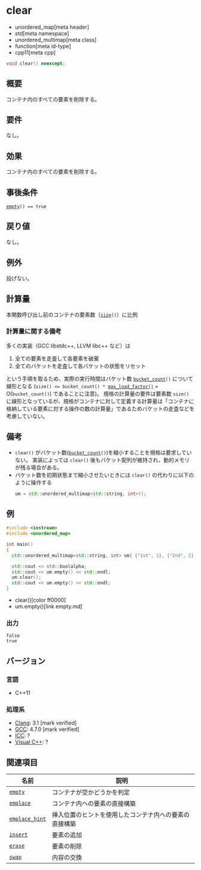 # clear
* unordered_map[meta header]
* std[meta namespace]
* unordered_multimap[meta class]
* function[meta id-type]
* cpp11[meta cpp]

```cpp
void clear() noexcept;
```

## 概要
コンテナ内のすべての要素を削除する。


## 要件
なし。


## 効果
コンテナ内のすべての要素を削除する。


## 事後条件
[`empty`](empty.md)`() == true`


## 戻り値
なし。


## 例外
投げない。


## 計算量
本関数呼び出し前のコンテナの要素数（[`size`](size.md)`()`）に比例

### 計算量に関する備考
多くの実装（GCC libstdc++, LLVM libc++ など）は

1. 全ての要素を走査して各要素を破棄
2. 全てのバケットを走査して各バケットの状態をリセット

という手順を取るため、実際の実行時間はバケット数 [`bucket_count`](bucket_count.md)`()` について線形となる (`size() <= bucket_count() * `[`max_load_factor()`](max_load_factor.md) = O(`bucket_count()`) であることに注意)。
規格の計算量の要件は要素数 `size()` に線形となっているが、規格がコンテナに対して定義する計算量は「コンテナに格納している要素に対する操作の数の計算量」であるためバケットの走査などを考慮していない。


## 備考
- `clear()` がバケット数([`bucket_count`](bucket_count.md)`()`)を縮小することを規格は要求していない。
実装によっては `clear()` 後もバケット配列が維持され、動的メモリが残る場合がある。
- バケット数を初期状態まで縮小させたいときには `clear()` の代わりに以下のように操作する
    ```cpp
    um = std::unordered_multimap<std::string, int>();
    ```


## 例
```cpp example
#include <iostream>
#include <unordered_map>

int main()
{
  std::unordered_multimap<std::string, int> um{ {"1st", 1}, {"2nd", 2}, {"3rd", 3}, {"4th", 4}, {"5th", 5}, {"3rd", 33}, };

  std::cout << std::boolalpha;
  std::cout << um.empty() << std::endl;
  um.clear();
  std::cout << um.empty() << std::endl;
}
```
* clear()[color ff0000]
* um.empty()[link empty.md]

### 出力
```
false
true
```

## バージョン
### 言語
- C++11

### 処理系
- [Clang](/implementation.md#clang): 3.1 [mark verified]
- [GCC](/implementation.md#gcc): 4.7.0 [mark verified]
- [ICC](/implementation.md#icc): ?
- [Visual C++](/implementation.md#visual_cpp): ?

## 関連項目

| 名前                                | 説明                                                   |
|-------------------------------------|--------------------------------------------------------|
| [`empty`](empty.md)               | コンテナが空かどうかを判定                             |
| [`emplace`](emplace.md)           | コンテナ内への要素の直接構築                           |
| [`emplace_hint`](emplace_hint.md) | 挿入位置のヒントを使用したコンテナ内への要素の直接構築 |
| [`insert`](insert.md)             | 要素の追加                                             |
| [`erase`](erase.md)               | 要素の削除                                             |
| [`swap`](swap.md)                 | 内容の交換                                             |

